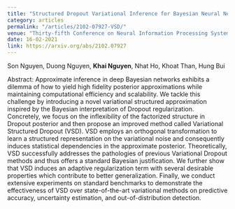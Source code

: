 ```yaml
---
title: "Structured Dropout Variational Inference for Bayesian Neural Networks"
category: articles
permalink: "/articles/2102-07927-VSD/"
venue: "Thirty-fifth Conference on Neural Information Processing Systems (NeurIPS 2021)"
date: 16-02-2021
link: https://arxiv.org/abs/2102.07927
---
```


[comment]: <> (<a href="https://arxiv.org/abs/2002.07367">Arxiv</a>.)
Son Nguyen, Duong Nguyen, <b>Khai Nguyen</b>, Nhat Ho, Khoat Than, Hung Bui

Abstract: Approximate inference in deep Bayesian networks exhibits a dilemma of how to yield high fidelity posterior approximations while maintaining computational efficiency and scalability. We tackle this challenge by introducing a novel variational structured approximation inspired by the Bayesian interpretation of Dropout regularization. Concretely, we focus on the inflexibility of the factorized structure in Dropout posterior and then propose an improved method called Variational Structured Dropout (VSD). VSD employs an orthogonal transformation to learn a structured representation on the variational noise and consequently induces statistical dependencies in the approximate posterior. Theoretically, VSD successfully addresses the pathologies of previous Variational Dropout methods and thus offers a standard Bayesian justification. We further show that VSD induces an adaptive regularization term with several desirable properties which contribute to better generalization. Finally, we conduct extensive experiments on standard benchmarks to demonstrate the effectiveness of VSD over state-of-the-art variational methods on predictive accuracy, uncertainty estimation, and out-of-distribution detection.